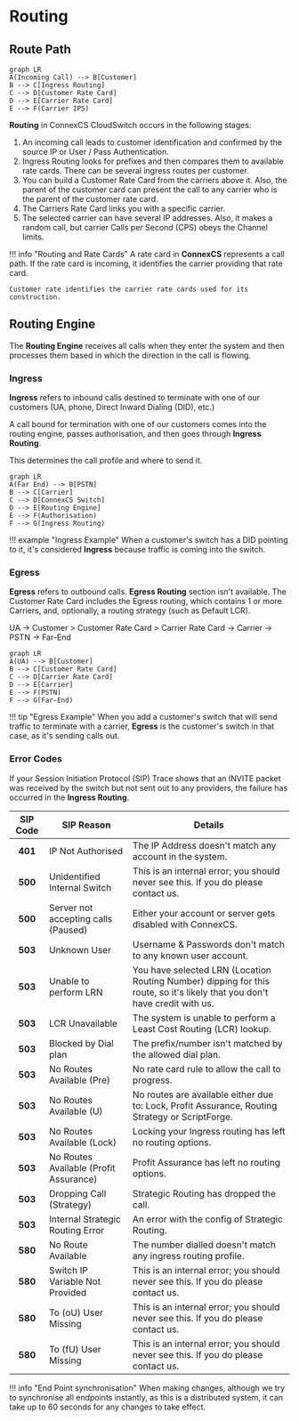 # Routing

## Route Path

```mermaid
graph LR
A(Incoming Call) --> B[Customer]
B --> C[Ingress Routing]
C --> D[Customer Rate Card]
D --> E[Carrier Rate Card]
E --> F(Carrier IPS)
```

**Routing** in ConnexCS CloudSwitch occurs in the following stages:

1. An incoming call leads to customer identification and confirmed by the source IP or User / Pass Authentication.
2. Ingress Routing looks for prefixes and then compares them to available rate cards. There can be several ingress routes per customer.
3. You can build a Customer Rate Card from the carriers above it. Also, the parent of the customer card can present the call to any carrier who is the parent of the customer rate card.
4. The Carriers Rate Card links you with a specific carrier.
5. The selected carrier can have several IP addresses. Also, it makes a random call, but carrier Calls per Second (CPS) obeys the Channel limits.

!!! info "Routing and Rate Cards"
    A rate card in **ConnexCS** represents a call path. If the rate card is incoming, it identifies the carrier providing that rate card.

    Customer rate identifies the carrier rate cards used for its construction.

## Routing Engine

The **Routing Engine** receives all calls when they enter the system and then processes them based in which the direction in the call is flowing.

### Ingress

**Ingress** refers to inbound calls destined to terminate with one of our customers (UA, phone, Direct Inward Dialing (DID), etc.)

A call bound for termination with one of our customers comes into the routing engine, passes authorisation, and then goes through **Ingress Routing**.

This determines the call profile and where to send it.

```mermaid
graph LR
A(Far End) --> B[PSTN]
B --> C[Carrier]
C --> D[ConnexCS Switch]
D --> E[Routing Engine]
E --> F(Authorisation)
F --> G(Ingress Routing)
```

!!! example "Ingress Example"
    When a customer's switch has a DID pointing to it, it's considered **Ingress** because traffic is coming into the switch.

### Egress

**Egress** refers to outbound calls. **Egress Routing** section isn't available. The Customer Rate Card includes the Egress routing, which contains 1 or more Carriers, and, optionally, a routing strategy (such as Default LCR).

UA -> Customer > Customer Rate Card > Carrier Rate Card -> Carrier -> PSTN -> Far-End

```mermaid
graph LR
A(UA) --> B[Customer]
B --> C[Customer Rate Card]
C --> D[Carrier Rate Card]
D --> E[Carrier]
E --> F(PSTN)
F --> G(Far-End)
```

!!! tip "Egress Example"
    When you add a customer's switch that will send traffic to terminate with a carrier, **Egress** is the customer's switch in that case, as it's sending calls out.

### Error Codes

If your Session Initiation Protocol (SIP) Trace shows that an INVITE packet was received by the switch but not sent out to any providers, the failure has occurred in the **Ingress Routing**.

| SIP Code | SIP Reason                             | Details                                                                                                |
|:--------:|----------------------------------------|--------------------------------------------------------------------------------------------------------|
|    **401**   | IP Not Authorised                      | The IP Address doesn't match any account in the system.                                               |
|    **500**   | Unidentified Internal Switch           | This is an internal error; you should never see this. If you do please contact us.                     |
|    **500**   | Server not accepting calls (Paused)    | Either your account or server gets disabled with ConnexCS.                         |
|    **503**   | Unknown User                           | Username & Passwords don't match to any known user account.                                           |
|    **503**   | Unable to perform LRN                  | You have selected LRN (Location Routing Number) dipping for this route, so it's likely that you don't have credit with us. |
|    **503**   | LCR Unavailable                        | The system is unable to perform a Least Cost Routing (LCR) lookup.                                                          |
|    **503**   | Blocked by Dial plan                    | The prefix/number isn't matched by the allowed dial plan.                                             |
|    **503**   | No Routes Available (Pre)              | No rate card rule to allow the call to progress.                                              |
|    **503**   | No Routes Available (U)                | No routes are available either due to: Lock, Profit Assurance, Routing Strategy or ScriptForge.        |
|    **503**   | No Routes Available (Lock)             | Locking your Ingress routing has left no routing options.                                              |
|    **503**   | No Routes Available (Profit Assurance) | Profit Assurance has left no routing options.                                                          |
|    **503**   | Dropping Call (Strategy)               | Strategic Routing has dropped the call.                                                                |
|    **503**   | Internal Strategic Routing Error       | An error with the config of Strategic Routing.                                                |
|    **580**   | No Route Available                     | The number dialled doesn't match any ingress routing profile.                                         |
|    **580**   | Switch IP Variable Not Provided        | This is an internal error; you should never see this. If you do please contact us.                     |
|    **580**   | To (oU) User Missing                   | This is an internal error; you should never see this. If you do please contact us.                     |
|    **580**   | To (fU) User Missing                   | This is an internal error; you should never see this. If you do please contact us.                     |

!!! info "End Point synchronisation"
    When making changes, although we try to synchronise all endpoints instantly, as this is a distributed system, it can take up to 60 seconds for any changes to take effect.

[call-flow]: /misc/img/call-flow.jpg "Call Flow"

<!--stackedit_data:
eyJoaXN0b3J5IjpbLTEwNDI5OTY5MzJdfQ==
-->